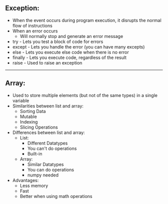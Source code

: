 Exception:
--------
- When the event occurs during program execution, it disrupts the normal flow of instructions
- When an error occurs 
  - Will normally stop and generate an error message
- try - Lets you test a block of code for errors
- except - Lets you handle the error (you can have many excepts)
- else - Lets you execute else code when there is no error
- finally - Lets you execute code, regardless of the result
- raise - Used to raise an exception
------------
Array:
------
- Used to store multiple elements (but not of the same types) in a single variable
- Similarities between list and array:
  - Sorting Data
  - Mutable
  - Indexing
  - Slicing Operations
- Differences between list and array:
  - List:
    - Different Datatypes
    - You can't do operations
    - Built-in
  - Array:
    - Similar Datatypes
    - You can do operations
    - numpy needed
- Advantages:
  - Less memory
  - Fast
  - Better when using math operations
